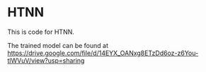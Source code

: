 # HTNN
This is code for HTNN.

The trained model can be found at https://drive.google.com/file/d/14EYX_OANxg8ETzDd6oz-z6You-tlWVuV/view?usp=sharing
